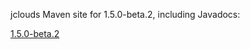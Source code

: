 jclouds Maven site for 1.5.0-beta.2, including Javadocs:

[1.5.0-beta.2](http://demobox.github.com/jclouds-maven-site-1.5.0-beta.2/1.5.0-beta.2/jclouds-multi/)